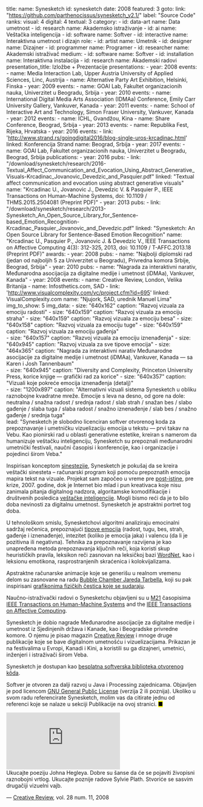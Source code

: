title: 
    name: Synesketch
id: synesketch
date: 2008
featured: 3
goto:
    link: "https://github.com/parthenocissus/synesketch_v2.1/"
    label: "Source Code"
ranks:
    visual: 4
    digital: 4
    textual: 3
category: 
    - id: data-art
      name: Data umetnost
    - id: research
      name: Akademsko istraživanje
    - id: ai
      name: Veštačka inteligencija
    - id: software
      name: Softver
    - id: interactive
      name: Interaktivna umetnost i dizajn
role:
    - id: artist
      name: Umetnik
    - id: designer
      name: Dizajner
    - id: programmer
      name: Programer
    - id: researcher
      name: Akademski istraživač
medium:
    - id: software
      name: Softver
    - id: installation
      name: Interaktivna instalacija
    - id: research
      name: Akademski radovi
presentation_title: Izložbe + Prezentacije
presentations:
    - year: 2008
      events:
        - name: <span class='italic-style'>Media Interaction Lab</span>, Upper Austria University of Applied Sciences, Linc, Austrija
        - name: <span class='italic-style'>Alternative Party Art Exhibition</span>, Helsinki, Finska
    - year: 2009
      events:
        - name: <span class='italic-style'>GOAI Lab</span>, Fakultet organizacionih nauka, Univerzitet u Beogradu, Srbija
    - year: 2010
      events:
        - name: <span class='italic-style'>International Digital Media Arts Association (IDMAa) Conference</span>, Emily Carr University Gallery, Vankuver, Kanada
    - year: 2011
      events:
        - name: <span class='italic-style'>School of Interactive Art and Technology</span>, Simon Fraser University, Vankuver, Kanada
    - year: 2012
      events:
        - name: <span class='italic-style'>ICHL</span>, Gvandžou, Kina
        - name: <span class='italic-style'>Share Conference</span>, Beograd, Srbija
    - year: 2013
      events:
        - name: <span class='italic-style'>Republika Fest</span>, Rijeka, Hrvatska
    - year: 2016
      events:
        - link: 'http://www.strand.rs/goingdigital2016/blog-single-uros-krcadinac.html'
          linked: Konferencija Strand
          name: Beograd, Srbija
    - year: 2017
      events:
        - name: <span class='italic-style'>GOAI Lab</span>, Fakultet organizacionih nauka, Univerzitet u Beogradu, Beograd, Srbija
publications:
    - year: 2016
      pubs:
        - link: "/download/synesketch/research/2016-Textual_Affect_Communication_and_Evocation_Using_Abstract_Generative_Visuals-Krcadinac_Jovanovic_Devedzic_and_Pasquier.pdf"
          linked: "Textual affect communication and evocation using abstract generative visuals"
          name: "Krcadinac U., Jovanovic J., Devedzic V. & Pasquier P., IEEE Transactions on Human-Machine Systems, doi: 10.1109 / THMS.2015.2504081 (Preprint PDF)"
    - year: 2013
      pubs:
        - link: "/download/synesketch/research/2013-Synesketch_An_Open_Source_Library_for_Sentence-based_Emotion_Recognition-Krcadinac_Pasquier_Jovanovic_and_Devedzic.pdf"
          linked: "Synesketch: An Open Source Library for Sentence-Based Emotion Recognition"
          name: "Krcadinac U., Pasquier P., Jovanovic J. & Devedzic V., IEEE Transactions on Affective Computing 4(3): 312-325, 2013, doi: 10.1109 / T-AFFC.2013.18 (Preprint PDF)"
awards:
    - year: 2008
      pubs:
        - name: "<span class='italic-style'>Najbolji diplomski rad</span> (jedan od najboljih 5 za Univerzitet u Beogradu), Privredna komora Srbije, Beograd, Srbija"
    - year: 2010
      pubs:
        - name: "<span class='italic-style'>Nagrada za interaktivni narativ</span>, Međunarodna asocijacija za digitalne medije i umetnost (iDMAa), Vankuver, Kanada"
    - year: 2008
      events:
        - name: <span class='italic-style'>Creative Review</span>, London, Velika Britanija
        - name: <span class='italic-style'>Infosthetics.com</span>, SAD
        - link: 'http://www.visualcomplexity.com/vc/project.cfm?id=695'
          linked: VisualComplexity.com
          name: "Njujork, SAD, urednik Manuel Lima"
img_to_show: 5
img_data:
    - size: "640x162"
      caption: "Razvoj vizuala za emociju radosti"
    - size: "640x159"
      caption: "Razvoj vizuala za emociju straha"
    - size: "640x159"
      caption: "Razvoj vizuala za emociju besa"
    - size: "640x158"
      caption: "Razvoj vizuala za emociju tuge"
    - size: "640x159"
      caption: "Razvoj vizuala za emociju gađenja"  
    - size: "640x157"
      caption: "Razvoj vizuala za emociju iznenađenja"
    - size: "640x945"
      caption: "Razvoj vizuala za sve tipove emocija"
    - size: "464x365"
      caption: "Nagrada za interaktivni narativ Međunarodne asocijacije za digitalne medije i umetnost (iDMAa), Vankuver, Kanada — sa Karen i Josh Tannenbaum"   
    - size: "640x945"
      caption: "Diversity and Complexity, Princeton University Press, korice knjige — grafički rad za korice"
    - size: "640x357"
      caption: "Vizuali koje pokreće emocija iznenađenja (detalj)"   
    - size: "1200x897"
      caption: "Alternativni vizuali sistema Synesketch u obliku raznobojne kvadratne mreže. Emocije s leva na desno, od gore na dole: neutralna / snažna radost / srednja radost / slab strah / snažan bes / slabo gađenje / slaba tuga / slaba radost / snažno iznenađenje / slab bes / snažno gađenje / srednja tuga"     
lead: "Synesketch je slobodno licenciran softver otvorenog koda za prepoznavanje i umetničku vizuelizaciju emocija u tekstu — prvi takav na Vebu. Kao pionirski rad u oblasti generativne estetike, kreiran s namerom da humanizuje veštačku inteligenciju, Synesketch su prepoznali međunarodni umetnički festivali, naučni časopisi i konferencije, kao i organizacije i pojedinci širom Veba."

Inspirisan konceptom <a href="https://en.wikipedia.org/wiki/Synesthesia" target="_blank">sinestezije</a>, Synesketch je pokušaj da se kreira <span class='italic-style'>veštački sinesteta</span> – računarski program koji pomoću prepoznatih emocija mapira tekst na vizuale. Projekat sam započeo u vreme pre <a href='https://en.wikipedia.org/wiki/Post-truth' target='_blank'>post-istine</a>, pre krize, 2007. godine, dok je Internet bio mlad i pun kreativaca koje nisu zanimala pitanja digitalnog nadzora, algoritamske komodifikacije i društvenih posledica <a href='/rad/projekti/category/ai'>veštačke inteligencije</a>. Mogli bismo reći da je to bilo doba nevinosti za digitalnu umetnost. Synesketch je apstraktni portret tog doba.

U tehnološkom smislu, Synesketchovi algoritmi analiziraju emocinalni sadržaj rečenica, prepoznajući <a href='https://www.paulekman.com/wp-content/uploads/2013/07/Basic-Emotions.pdf' target='_blank'>tipove emocija</a> (radost, tugu, bes, strah, gađenje i iznenađenje), intezitet (koliko je emocija jaka) i valencu (da li je pozitivna ili negativna). Tehnika za prepoznavanje razvijena je kao unapređena metoda prepoznavanja ključnih reči, koja koristi skup heurističkih pravila, leksikon reči zasnovan na leksičkoj bazi <a href="https://wordnet.princeton.edu/" target="_blank">WordNet</a>, kao i leksionu emotikona, rasprostranjenih skraćenica i kolokvijalizama.

Apstraktne računarske animacije koje se generišu u realnom vremenu delom su zasnovane na radu <a href="http://www.complexification.net/gallery/" target="_blank"><span class='italic-style'>Bubble Chamber</span> Jareda Tarbella</a>, koji su pak inspirisani <a href="https://www.sciencedirect.com/topics/physics-and-astronomy/bubble-chambers" target="_blank">grafikonima fizičkih čestica koje se sudaraju</a>. 

Naučno-istraživački radovi o Synesketchu objavljeni su u <a href='https://www.paragraf.rs/izmene_i_dopune/130417-pravilnik_o_izmenama_i_dopunama_pravilnika_o_postupku_nacinu_vrednovanja_i_kvantitativnom_iskazivanju_naucnoistrazivackih_rezultata_istrazivaca.html' target='_blank'>M21</a> časopisima <a href="https://ieeexplore.ieee.org/document/7358121" target="_blank"><span class='italic-style'>IEEE Transactions on Human-Machine Systems</span></a> and the <a href="https://www.computer.org/csdl/journal/ta/2013/03/06589580/13rRUy3gn5N" target="_blank"><span class='italic-style'>IEEE Transactions on Affective Computing</span></a>. 

Synesketch je dobio nagrade Međunarodne asocijacije za digitalne medije i umetnost iz Sjedinjenih država i Kanade, kao i Beogradske privredne komore. O njemu je pisao magazin <a href="https://www.creativereview.co.uk/about-subscribe/" target="_blank"><span class='italic-style'>Creative Review</span></a> i mnoge druge publikacije koje se bave digitalnom umetnošću i vizuelizacijama. Prikazan je na festivalima u Evropi, Kanadi i Kini, a koristili su ga dizajneri, umetnici, inženjeri i istraživači širom Veba.
 
 Synesketch je dostupan kao <a href="https://github.com/parthenocissus/synesketch_v2.1/" target="_blank">besplatna softverska biblioteka otvorenog kôda</a>. 
 
Softver je otvoren za dalji razvoj u Java i Processing zajednicama. Objavljen je pod licencom <a href="http://www.gnu.org/licenses/old-licenses/gpl-2.0.en.html" target="_blank">GNU General Public License</a> (verzija 2 ili poznija). Ukoliko u svom radu referencirate Synesketch, molim vas da citirate jednu od referenci koje se nalaze u sekciji <span class='italic-style'>Publikacije</span> na ovoj stranici. <mark>&#9632;</mark>

<iframe src="https://www.youtube.com/embed/u5kznE6kYmc?rel=0&amp;fs=0&amp;controls=0" frameborder="0" allow="accelerometer; autoplay; picture-in-picture" allowfullscreen></iframe>
<div class="quote-block">
<div class="quote1 quote-upper-dash">Ukucajte poeziju Johna Hegleya. Dobre su šanse da će se pojaviti živopisni raznobojni vrtlog. Ukucajte poznije radove Sylvie Plath. Stvoriće se sasvim drugačiji vizuelni vajb.<p class="by">— <a href='https://www.creativereview.co.uk/' target='_blank'>Creative Review</a>, vol. 28 num. 11, 2008</p></div>
</div>